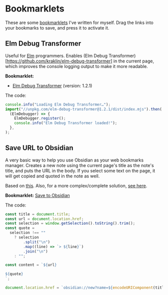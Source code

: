 # Bookmarklets

These are some [bookmarklets](https://en.wikipedia.org/wiki/Bookmarklet) I've written for myself. Drag the links into your bookmarks to save, and press it to activate it.

## Elm Debug Transformer

Useful for [Elm](https://elm-lang.org/) programmers. Enables (Elm Debug Transformer)[https://github.com/kraklin/elm-debug-transformer] in the current page, which improves the console logging output to make it more readable.

**Bookmarklet:**

- [Elm Debug Transformer][elm-debug-transformer] (version: 1.2.1)

The code:

```js
console.info("Loading Elm Debug Transformer…");
import("//unpkg.com/elm-debug-transformer@1.2.1/dist/index.mjs").then(
  (ElmDebugger) => {
    ElmDebugger.register();
    console.info("Elm Debug Transformer loaded!");
  },
);
```

[elm-debug-transformer]: javascript:(function()%7Bconsole.info(%22Loading%20Elm%20Debug%20Transformer%E2%80%A6%22)%3B%0Aimport(%22%2F%2Funpkg.com%2Felm-debug-transformer%401.2.1%2Fdist%2Findex.mjs%22).then(%0A%20%20(ElmDebugger)%20%3D%3E%20%7B%0A%20%20%20%20ElmDebugger.register()%3B%0A%20%20%20%20console.info(%22Elm%20Debug%20Transformer%20loaded!%22)%3B%0A%20%20%7D%2C%0A)%3B%7D)()%3B

## Save URL to Obsidian

A very basic way to help you use Obsidian as your web bookmarks manager. Creates a new note using the current page's title as the note's title, and puts the URL in the body. If you select some text on the page, it will get copied and quoted in the note as well.

Based on [this](https://forum.obsidian.md/t/bookmarklet-send-to-obsidian/13415). Also, for a more complex/complete solution, [see here](https://stephango.com/obsidian-web-clipper).

**Bookmarklet:** [Save to Obsidian][save-to-obsidian]

The code:

```js
const title = document.title;
const url = document.location.href;
const selection = window.getSelection().toString().trim();
const quote =
  selection !== ""
    ? selection
        .split("\n")
        .map((line) => `> ${line}`)
        .join("\n")
    : "";

const content = `${url}

${quote}
`;

document.location.href = `obsidian://new?name=${encodeURIComponent(title)}&content=${encodeURIComponent(content)}`;
```

[save-to-obsidian]: javascript:(function()%7Bconst%20title%20%3D%20document.title%3B%0Aconst%20url%20%3D%20document.location.href%3B%0Aconst%20selection%20%3D%20window.getSelection().toString().trim()%3B%0Aconst%20quote%20%3D%0A%20%20selection%20!%3D%3D%20%22%22%0A%20%20%20%20%3F%20selection%0A%20%20%20%20%20%20%20%20.split(%22%5Cn%22)%0A%20%20%20%20%20%20%20%20.map((line)%20%3D%3E%20%60%3E%20%24%7Bline%7D%60)%0A%20%20%20%20%20%20%20%20.join(%22%5Cn%22)%0A%20%20%20%20%3A%20%22%22%3B%0A%0Aconst%20content%20%3D%20%60%24%7Burl%7D%0A%0A%24%7Bquote%7D%0A%60%3B%0A%0Adocument.location.href%20%3D%20%60obsidian%3A%2F%2Fnew%3Fname%3D%24%7BencodeURIComponent(title)%7D%26content%3D%24%7BencodeURIComponent(content)%7D%60%3B%7D)()%3B
